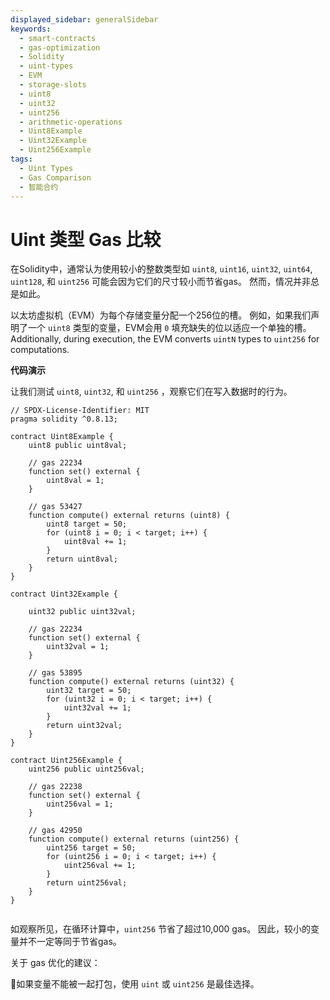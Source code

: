 ```yaml
---
displayed_sidebar: generalSidebar
keywords:
  - smart-contracts
  - gas-optimization
  - Solidity
  - uint-types
  - EVM
  - storage-slots
  - uint8
  - uint32
  - uint256
  - arithmetic-operations
  - Uint8Example
  - Uint32Example
  - Uint256Example
tags:
  - Uint Types
  - Gas Comparison
  - 智能合约
---
```


# Uint 类型 Gas 比较

在Solidity中，通常认为使用较小的整数类型如 `uint8`, `uint16`, `uint32`, `uint64`, `uint128`, 和 `uint256` 可能会因为它们的尺寸较小而节省gas。 然而，情况并非总是如此。

以太坊虚拟机（EVM）为每个存储变量分配一个256位的槽。 例如，如果我们声明了一个 `uint8` 类型的变量，EVM会用 `0` 填充缺失的位以适应一个单独的槽。 Additionally, during execution, the EVM converts `uintN` types to `uint256` for computations.

**代码演示**

让我们测试 `uint8`, `uint32`, 和 `uint256` ，观察它们在写入数据时的行为。

```solidity
// SPDX-License-Identifier: MIT
pragma solidity ^0.8.13;

contract Uint8Example {
    uint8 public uint8val;

    // gas 22234
    function set() external {
        uint8val = 1;
    }

    // gas 53427
    function compute() external returns (uint8) {
        uint8 target = 50;
        for (uint8 i = 0; i < target; i++) {
            uint8val += 1;
        }
        return uint8val;
    }
}

contract Uint32Example {

    uint32 public uint32val;

    // gas 22234
    function set() external {
        uint32val = 1;
    }

    // gas 53895
    function compute() external returns (uint32) {
        uint32 target = 50;
        for (uint32 i = 0; i < target; i++) {
            uint32val += 1;
        }
        return uint32val;
    }
}

contract Uint256Example {
    uint256 public uint256val;

    // gas 22238
    function set() external {
        uint256val = 1;
    }

    // gas 42950
    function compute() external returns (uint256) {
        uint256 target = 50;
        for (uint256 i = 0; i < target; i++) {
            uint256val += 1;
        }
        return uint256val;
    }
}


```

如观察所见，在循环计算中，`uint256` 节省了超过10,000 gas。 因此，较小的变量并不一定等同于节省gas。

关于 gas 优化的建议：

🌟如果变量不能被一起打包，使用 `uint` 或 `uint256` 是最佳选择。
